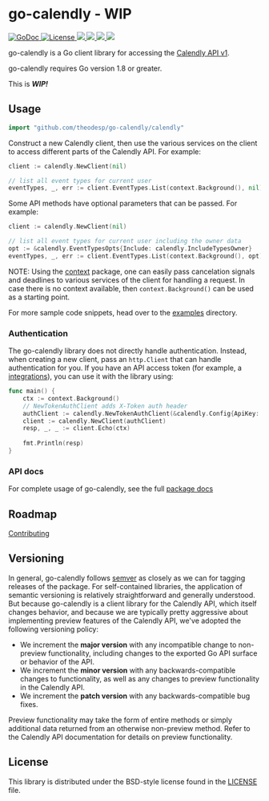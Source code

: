 # go-calendly - WIP #

<a href="https://godoc.org/github.com/theodesp/go-calendly/calendly">
<img src="https://godoc.org/github.com/theodesp/go-calendly/calendly?status.svg" alt="GoDoc">
</a>

<a href="https://opensource.org/licenses/Apache-2.0">
<img src="https://img.shields.io/badge/License-Apache%202.0-blue.svg" alt="License"/>
</a>

<a href="https://travis-ci.org/theodesp/go-calendly" rel="nofollow">
<img src="https://travis-ci.org/theodesp/go-calendly.svg?branch=master" />
</a>

<a href="https://ci.appveyor.com/project/theodesp/go-calendly" rel="nofollow">
<img src="https://ci.appveyor.com/api/projects/status/ytwi6bn3ai6tmd7i/branch/master?svg=true" />
</a>

<a href="https://codecov.io/gh/theodesp/go-calendly">
  <img src="https://codecov.io/gh/theodesp/go-calendly/branch/master/graph/badge.svg" />
</a>

<a href="https://goreportcard.com/report/github.com/theodesp/go-calendly">
  <img src="https://goreportcard.com/badge/github.com/theodesp/go-calendly" />
</a>

go-calendly is a Go client library for accessing the [Calendly API v1](https://developer.calendly.com/docs/getting-started).

go-calendly requires Go version 1.8 or greater.


This is ***WIP!***


## Usage ##

```go
import "github.com/theodesp/go-calendly/calendly"
```

Construct a new Calendly client, then use the various services on the client to
access different parts of the Calendly API. For example:

```go
client := calendly.NewClient(nil)

// list all event types for current user
eventTypes, _, err := client.EventTypes.List(context.Background(), nil)

```

Some API methods have optional parameters that can be passed. For example:

```go
client := calendly.NewClient(nil)

// list all event types for current user including the owner data
opt := &calendly.EventTypesOpts{Include: calendly.IncludeTypesOwner}
eventTypes, _, err := client.EventTypes.List(context.Background(), opt)
```

NOTE: Using the [context](https://godoc.org/context) package, one can easily
pass cancelation signals and deadlines to various services of the client for
handling a request. In case there is no context available, then `context.Background()`
can be used as a starting point.

For more sample code snippets, head over to the
[examples](https://github.com/theodesp/go-calendly/tree/master/examples) directory.

### Authentication ###

The go-calendly library does not directly handle authentication. Instead, when
creating a new client, pass an `http.Client` that can handle authentication for
you. If you have an API access token (for example, a [integrations](https://calendly.com/integrations)), you can use it with the library using:

```go
func main() {
	ctx := context.Background()
	// NewTokenAuthClient adds X-Token auth header
	authClient := calendly.NewTokenAuthClient(&calendly.Config{ApiKey: apiKey})
	client := calendly.NewClient(authClient)
	resp, _, _ := client.Echo(ctx)
    
	fmt.Println(resp)
}
```


### API docs ###

For complete usage of go-calendly, see the full [package docs](https://godoc.org/github.com/theodesp/go-calendly/calendly)

[Calendly API]: https://developer.calendly.com/docs/getting-started

## Roadmap ##

[Contributing](./CONTRIBUTING)

## Versioning ##

In general, go-calendly follows [semver](https://semver.org/) as closely as we
can for tagging releases of the package. For self-contained libraries, the
application of semantic versioning is relatively straightforward and generally
understood. But because go-calendly is a client library for the Calendly API, which
itself changes behavior, and because we are typically pretty aggressive about
implementing preview features of the Calendly API, we've adopted the following
versioning policy:

* We increment the **major version** with any incompatible change to
	non-preview functionality, including changes to the exported Go API surface
	or behavior of the API.
* We increment the **minor version** with any backwards-compatible changes to
	functionality, as well as any changes to preview functionality in the Calendly
	API.
* We increment the **patch version** with any backwards-compatible bug fixes.

Preview functionality may take the form of entire methods or simply additional
data returned from an otherwise non-preview method. Refer to the Calendly API
documentation for details on preview functionality.

## License ##

This library is distributed under the BSD-style license found in the [LICENSE](./LICENSE)
file.
